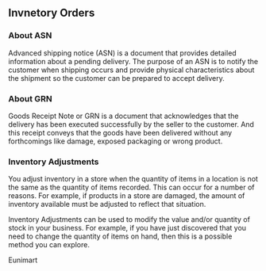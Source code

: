 

## Invnetory Orders

### About ASN
Advanced shipping notice (ASN) is a document that provides detailed information about a pending delivery. The purpose of an ASN is to notify the customer when shipping occurs and provide physical characteristics about the shipment so the customer can be prepared to accept delivery.

### About GRN
Goods Receipt Note or GRN is a document that acknowledges that the delivery has been executed successfully by the seller to the customer. And this receipt conveys that the goods have been delivered without any forthcomings like damage, exposed packaging or wrong product.

### Inventory Adjustments
You adjust inventory in a store when the quantity of items in a location is not the same as the quantity of items recorded. This can occur for a number of reasons. For example, if products in a store are damaged, the amount of inventory available must be adjusted to reflect that situation.

Inventory Adjustments can be used to modify the value and/or quantity of stock in your business. For example, if you have just discovered that you need to change the quantity of items on hand, then this is a possible method you can explore.


Eunimart
